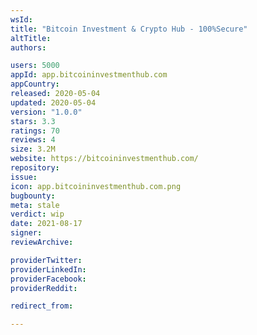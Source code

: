```yaml
---
wsId: 
title: "Bitcoin Investment & Crypto Hub - 100%Secure"
altTitle: 
authors:

users: 5000
appId: app.bitcoininvestmenthub.com
appCountry: 
released: 2020-05-04
updated: 2020-05-04
version: "1.0.0"
stars: 3.3
ratings: 70
reviews: 4
size: 3.2M
website: https://bitcoininvestmenthub.com/
repository: 
issue: 
icon: app.bitcoininvestmenthub.com.png
bugbounty: 
meta: stale
verdict: wip
date: 2021-08-17
signer: 
reviewArchive:

providerTwitter: 
providerLinkedIn: 
providerFacebook: 
providerReddit: 

redirect_from:

---
```


